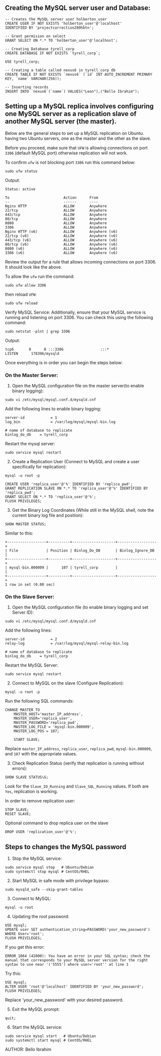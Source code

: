 ## Creating the MySQL server user and Database:
```
-- Creates the MySQL server user holberton_user
CREATE USER IF NOT EXISTS 'holberton_user'@'localhost'
IDENTIFIED BY 'projectcorrection280hbtn';

-- Grant permision on select
GRANT SELECT ON *.* TO 'holberton_user'@'localhost';

-- Creating Database tyrell_corp
CREATE DATABASE IF NOT EXISTS `tyrell_corp`;

USE tyrell_corp;

-- Creating a table called nexus6 in tyrell_corp db
CREATE TABLE IF NOT EXISTS `nexus6` (`id` INT AUTO_INCREMENT PRIMARY KEY, `name` VARCHAR(256));

-- Inserting records
INSERT INTO `nexus6`(`name`) VALUES("Leon"),("Bello Ibrahim");
```

## Setting up a MySQL replica involves configuring one MySQL server as a replication slave of another MySQL server (the master). 
Below are the general steps to set up a MySQL replication on Ubuntu. 
having two Ubuntu servers, one as the master and the other as the slave.

Before you proceed, make sure that `UFW` is allowing connections on port `3306` (default MySQL port) otherwise replication will not work.

To confirm `ufw` is not blocking port `3306` run this command below:
```
sudo ufw status
```
Output:
```
Status: active

To                         Action      From
--                         ------      ----
Nginx HTTP                 ALLOW       Anywhere
22/tcp                     ALLOW       Anywhere
443/tcp                    ALLOW       Anywhere
80/tcp                     ALLOW       Anywhere
8080                       ALLOW       Anywhere
3306                       ALLOW       Anywhere
Nginx HTTP (v6)            ALLOW       Anywhere (v6)
22/tcp (v6)                ALLOW       Anywhere (v6)
443/tcp (v6)               ALLOW       Anywhere (v6)
80/tcp (v6)                ALLOW       Anywhere (v6)
8080 (v6)                  ALLOW       Anywhere (v6)
3306 (v6)                  ALLOW       Anywhere (v6)
```
Review the output for a rule that allows incoming connections on port 3306. It should look like the above.

To allow the `ufw` run the command:
```
sudo ufw allow 3306
```
then reload `UFW`:
```
sudo ufw reload
```
Verify MySQL Service:
 Additionally, ensure that your MySQL service is running and listening on port 3306. You can check this using the following command:
```
sudo netstat -plnt | grep 3306
```
Output:
```
tcp6       0      0 :::3306                 :::*                    LISTEN      178396/mysqld
```

Once everything is in order you can begin the steps below:
###  On the Master Server:
1. Open the MySQL configuration file on the master server(to enable binary logging):
```
sudo vi /etc/mysql/mysql.conf.d/mysqld.cnf
```
Add the following lines to enable binary logging:
```
server-id            = 1
log_bin              = /var/log/mysql/mysql-bin.log

# name of database to replicate
binlog_do_db    = tyrell_corp
```
Restart the mysql server:
```
sudo service mysql restart
```
2. Create a Replication User (Connect to MySQL and create a user specifically for replication):
``` 
mysql -u root -p
```
```
CREATE USER 'replica_user'@'%' IDENTIFIED BY 'replica_pwd';
GRANT REPLICATION SLAVE ON *.* TO 'replica_user'@'%' IDENTIFIED BY 'replica_pwd';
GRANT SELECT ON *.* TO 'replica_user'@'%';
FLUSH PRIVILEGES;
```
3. Get the Binary Log Coordinates (While still in the MySQL shell, note the current binary log file and position):
```
SHOW MASTER STATUS;
```
Similar to this:
```
+------------------+----------+--------------------+------------------+
| File             | Position | Binlog_Do_DB       | Binlog_Ignore_DB |
+------------------+----------+--------------------+------------------+
| mysql-bin.000009 |      107 | tyrell_corp        |                  |
+------------------+----------+--------------------+------------------+
1 row in set (0.00 sec)
```

### On the Slave Server:
1. Open the MySQL configuration file (to enable binary logging and set Server ID):
```
sudo vi /etc/mysql/mysql.conf.d/mysqld.cnf
```
Add the following lines:
```
server-id            = 2
relay-log            = /var/log/mysql/mysql-relay-bin.log

# name of database to replicate
binlog_do_db    = tyrell_corp
```
Restart the MySQL Server:
```
sudo service mysql restart
```
2. Connect to MySQL on the slave (Configure Replication):
```
mysql -u root -p
```
Run the following SQL commands:
```
CHANGE MASTER TO
    MASTER_HOST='master_IP_address',
    MASTER_USER='replica_user',
    MASTER_PASSWORD='replica_pwd',
    MASTER_LOG_FILE = 'mysql-bin.000009',
    MASTER_LOG_POS = 107;

    START SLAVE;
```
Replace `master_IP_address`, `replica_user`, `replica_pwd`, `mysql-bin.000009`, and `107` with the appropriate values.

3. Check Replication Status (verify that replication is running without errors):
```
SHOW SLAVE STATUS\G;
```
Look for the `Slave_IO_Running` and `Slave_SQL_Running` values. If both are `Yes`, replication is working.


In order to remove replication user:
```
STOP SLAVE;
RESET SLAVE;
```
Optional command to drop replica user on the slave

```
DROP USER 'replication_user'@'%';
```

## Steps to changes the  MySQL password

1. Stop the MySQL service:
```
sudo service mysql stop   # Ubuntu/Debian
sudo systemctl stop mysql # CentOS/RHEL
```

2. Start MySQL in safe mode with privilege bypass:
```
sudo mysqld_safe --skip-grant-tables
```
3. Connect to MySQL:
```
mysql -u root
```
4. Updating the root password:
```
USE mysql;
UPDATE user SET authentication_string=PASSWORD('your_new_password') WHERE User='root';
FLUSH PRIVILEGES;
```
If you get this error:
```
ERROR 1064 (42000): You have an error in your SQL syntax; check the manual that corresponds to your MySQL server version for the right syntax to use near '('5555') where user='root'' at line 1
```
Try this:
```
USE mysql;
ALTER USER 'root'@'localhost' IDENTIFIED BY 'your_new_password';
FLUSH PRIVILEGES;
```
Replace 'your_new_password' with your desired password.

5. Exit the MySQL prompt:
```
quit;
```
6. Start the MySQL service:
```
sudo service mysql start   # Ubuntu/Debian
sudo systemctl start mysql # CentOS/RHEL
```


AUTHOR: Bello Ibrahim
